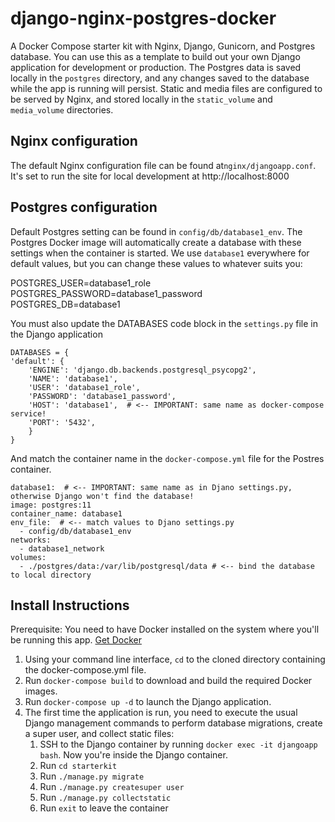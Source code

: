 # django-nginx-postgres-docker
A Docker Compose starter kit with Nginx, Django, Gunicorn, and Postgres database. You can use this as a template to build out your own Django application for development or production. The Postgres data is saved locally in the `postgres` directory, and any changes saved to the database while the app is running will persist.  Static and media files are configured to be served by Nginx, and stored locally in the `static_volume` and `media_volume` directories.

## Nginx configuration
The default Nginx configuration file can be found at`nginx/djangoapp.conf`.  It's set to run the site for local development at http://localhost:8000

## Postgres configuration
Default Postgres setting can be found in `config/db/database1_env`. The Postgres Docker image will automatically create a database with these settings when the container is started. We use `database1` everywhere for default values, but you can change these values to whatever suits you:

POSTGRES_USER=database1_role  
POSTGRES_PASSWORD=database1_password  
POSTGRES_DB=database1

You must also update the DATABASES code block in the `settings.py` file in the Django application

    DATABASES = {
    'default': {
        'ENGINE': 'django.db.backends.postgresql_psycopg2',
        'NAME': 'database1',
        'USER': 'database1_role',
        'PASSWORD': 'database1_password',
        'HOST': 'database1',  # <-- IMPORTANT: same name as docker-compose service!
        'PORT': '5432',
        }
    }

And match the container name in the `docker-compose.yml` file for the Postres container.

    database1:  # <-- IMPORTANT: same name as in Djano settings.py, otherwise Django won't find the database!
    image: postgres:11
    container_name: database1
    env_file:  # <-- match values to Djano settings.py
      - config/db/database1_env
    networks:
      - database1_network  
    volumes:
      - ./postgres/data:/var/lib/postgresql/data # <-- bind the database to local directory

## Install Instructions
Prerequisite: You need to have Docker installed on the system where you'll be running this app. [Get Docker](https://docs.docker.com/install/)

1. Using your command line interface, `cd` to the cloned directory containing the docker-compose.yml file.
2. Run `docker-compose build` to download and build the required Docker images.
3. Run `docker-compose up -d` to launch the Django application.
4. The first time the application is run, you need to execute the usual Django management commands to perform database migrations, create a super user, and collect static files:
    1. SSH to the Django container by running `docker exec -it djangoapp bash`. Now you're inside the Django container.
    2. Run `cd starterkit`
    3. Run `./manage.py migrate`
    4. Run `./manage.py createsuper user`
    5. Run `./manage.py collectstatic`
    6. Run `exit` to leave the container      


